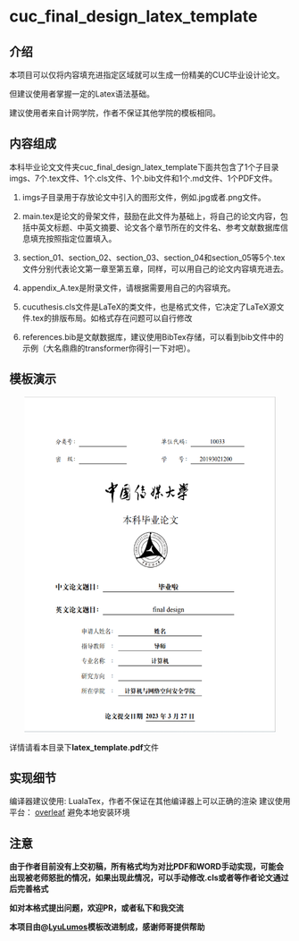 # cuc_final_design_latex_template

## 介绍

本项目可以仅将内容填充进指定区域就可以生成一份精美的CUC毕业设计论文。

但建议使用者掌握一定的Latex语法基础。

建议使用者来自计网学院，作者不保证其他学院的模板相同。

## 内容组成
 本科毕业论文文件夹cuc_final_design_latex_template下面共包含了1个子目录imgs、7个.tex文件、1个.cls文件、1个.bib文件和1个.md文件、1个PDF文件。

1. imgs子目录用于存放论文中引入的图形文件，例如.jpg或者.png文件。

2. main.tex是论文的骨架文件，鼓励在此文件为基础上，将自己的论文内容，包括中英文标题、中英文摘要、论文各个章节所在的文件名、参考文献数据库信息填充按照指定位置填入。
         
3. section_01、section_02、section_03、section_04和section_05等5个.tex文件分别代表论文第一章至第五章，同样，可以用自己的论文内容填充进去。
         
4. appendix_A.tex是附录文件，请根据需要用自己的内容填充。
 
5. cucuthesis.cls文件是LaTeX的类文件，也是格式文件，它决定了LaTeX源文件.tex的排版布局。如格式存在问题可以自行修改 

6. references.bib是文献数据库，建议使用BibTex存储，可以看到bib文件中的示例（大名鼎鼎的transformer你得引一下对吧）。


## 模板演示
<div align=center>
<img width = '450' height ='600' src ="imgs/coverpage.png"/>
</div>

详情请看本目录下**latex_template.pdf**文件

## 实现细节

编译器建议使用: LualaTex，作者不保证在其他编译器上可以正确的渲染
建议使用平台： [overleaf](https://www.overleaf.com/) 避免本地安装环境

## 注意

**由于作者目前没有上交初稿，所有格式均为对比PDF和WORD手动实现，可能会出现被老师怒批的情况，如果出现此情况，可以手动修改.cls或者等作者论文通过后完善格式**

**如对本格式提出问题，欢迎PR，或者私下和我交流**


**本项目由@[LyuLumos](https://github.com/LyuLumos)模板改进制成，感谢师哥提供帮助**


